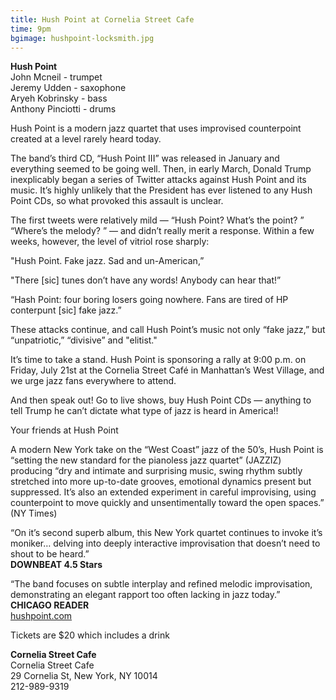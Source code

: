 ```yaml
---
title: Hush Point at Cornelia Street Cafe
time: 9pm
bgimage: hushpoint-locksmith.jpg
---
```


**Hush Point**  
John Mcneil - trumpet  
Jeremy Udden - saxophone  
Aryeh Kobrinsky - bass  
Anthony Pinciotti - drums

Hush Point is a modern jazz quartet that uses improvised counterpoint created at a level rarely heard today.

The band’s third CD, “Hush Point III” was released in January and everything seemed to be going well. Then, in early March, Donald Trump inexplicably began a series of Twitter attacks against Hush Point and its music. It’s highly unlikely that the President has ever listened to any Hush Point CDs, so what provoked this assault is unclear.

The first tweets were relatively mild — “Hush Point? What’s the point? ” “Where’s the melody? ” — and didn’t really merit a response. Within a few weeks, however, the level of vitriol rose sharply: 

"Hush Point. Fake jazz. Sad and un-American,” 

"There [sic] tunes don’t have any words! Anybody can hear that!” 

“Hash Point: four boring losers going nowhere. Fans are tired of HP conterpunt [sic] fake jazz.”

These attacks continue, and call Hush Point’s music not only “fake jazz,” but “unpatriotic,” “divisive” and "elitist." 

It’s time to take a stand. Hush Point is sponsoring a rally at 9:00 p.m. on Friday, July 21st at the Cornelia Street Café in Manhattan’s West Village, and we urge jazz fans everywhere to attend. 

And then speak out! Go to live shows, buy Hush Point CDs — anything to tell Trump he can’t dictate what type of jazz is heard in America!! 

Your friends at Hush Point

A modern New York take on the “West Coast” jazz of the 50’s, Hush Point is “setting the new standard for the pianoless jazz quartet” (JAZZIZ) producing “dry and intimate and surprising music, swing rhythm subtly stretched into more up-to-date grooves, emotional dynamics present but suppressed. It’s also an extended experiment in careful improvising, using counterpoint to move quickly and unsentimentally toward the open spaces.” (NY Times)

“On it’s second superb album, this New York quartet continues to invoke it’s moniker… delving into deeply interactive improvisation that doesn’t need to shout to be heard.”  
**DOWNBEAT 4.5 Stars**

“The band focuses on subtle interplay and refined melodic improvisation, demonstrating an elegant rapport too often lacking in jazz today.”  
**CHICAGO READER**  
[hushpoint.com](hushpoint.com)

Tickets are $20 which includes a drink

**Cornelia Street Cafe**  
Cornelia Street Cafe  
29 Cornelia St, New York, NY 10014  
212-989-9319
